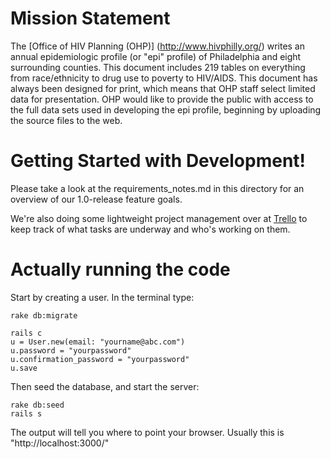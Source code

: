Mission Statement
=============
The [Office of HIV Planning (OHP)] (http://www.hivphilly.org/) writes an annual epidemiologic profile (or "epi" profile) of Philadelphia and eight surrounding counties.  This document includes 219 tables on everything from race/ethnicity to drug use to poverty to HIV/AIDS.  This document has always been designed for print, which means that OHP staff select limited data for presentation.  OHP would like to provide the public with access to the full data sets used in developing the epi profile, beginning by uploading the source files to the web.

Getting Started with Development!
======

Please take a look at the requirements_notes.md in this directory for an overview of our 1.0-release feature goals.

We're also doing some lightweight project management over at [Trello](https://trello.com/b/3MAHwl26/project-management) to keep track of what tasks are underway and who's working on them.


Actually running the code
=======

Start by creating a user. In the terminal type:

```
rake db:migrate

rails c
u = User.new(email: "yourname@abc.com")
u.password = "yourpassword"
u.confirmation_password = "yourpassword"
u.save
```

Then seed the database, and start the server:

```
rake db:seed
rails s
```

The output will tell you where to point your browser. Usually this is "http://localhost:3000/"
